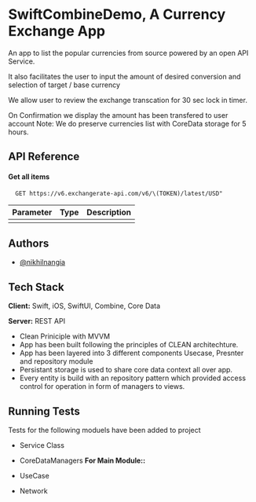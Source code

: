 
# SwiftCombineDemo, A Currency Exchange App

An app to list the popular currencies from source powered by an open API Service.

It also facilitates the user to input the amount of desired conversion and selection of target / base currency

We allow user to review the exchange transcation for 30 sec lock in timer.

On Confirmation we display the amount has been transfered to user account 
Note: We do preserve currencies list with CoreData storage for 5 hours.
 

## API Reference

#### Get all items

```http
  GET https://v6.exchangerate-api.com/v6/\(TOKEN)/latest/USD"
```

| Parameter | Type     | Description                |
| :-------- | :------- | :------------------------- |
|  |  |  |



## Authors

- [@nikhilnangia](https://www.github.com/nikhil0011)

## Tech Stack

**Client:** Swift, iOS, SwiftUI, Combine, Core Data

**Server:** REST API

 - Clean Priniciple with MVVM
 - App has been built following the principles of CLEAN architechture.
 - App has been layered into 3 different components Usecase, Presnter and repository module 
 - Persistant storage is used to share core data context all over app.
 - Every entity is build with an repository pattern which provided access control for operation in form of managers to views.
 
## Running Tests

Tests for the following moduels have been added to project

- Service Class
- CoreDataManagers
**For Main Module::** 

- UseCase
- Network

